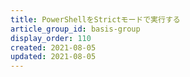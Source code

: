 ```yaml
---
title: PowerShellをStrictモードで実行する
article_group_id: basis-group
display_order: 110
created: 2021-08-05
updated: 2021-08-05
---
```

